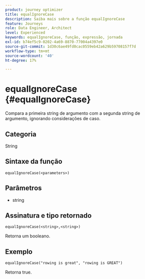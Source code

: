 ```yaml
---
product: journey optimizer
title: equalIgnoreCase
description: Saiba mais sobre a função equalIgnoreCase
feature: Journeys
role: Data Engineer, Architect
level: Experienced
keywords: equalIgnoreCase, função, expressão, jornada
exl-id: b74ef5c9-0202-4a69-8870-77004a4397e0
source-git-commit: 1d30c6ae49fd0cac0559eb42a629b59708157f7d
workflow-type: tm+mt
source-wordcount: '40'
ht-degree: 17%

---
```


# equalIgnoreCase {#equalIgnoreCase}

Compara a primeira string de argumento com a segunda string de argumento, ignorando considerações de caso.

## Categoria

String

## Sintaxe da função

`equalIgnoreCase(<parameters>)`

## Parâmetros

* string

## Assinatura e tipo retornado

`equalIgnoreCase(<string>,<string>)`

Retorna um booleano.

## Exemplo

`equalIgnoreCase("rowing is great", "rowing is GREAT")`

Retorna true.
